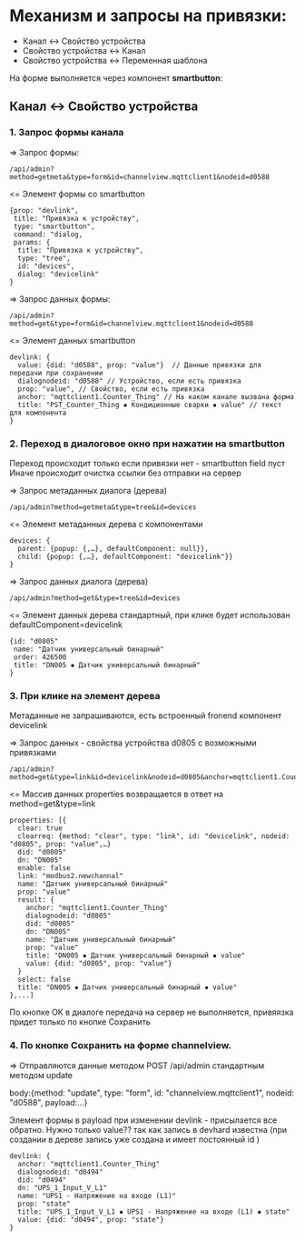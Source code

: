
# Механизм и запросы на привязки:

 - Канал <-> Свойство устройства
 - Свойство устройства <-> Канал
 - Свойство устройства <-> Переменная шаблона

На форме выполняется через компонент **smartbutton**:

## Канал <-> Свойство устройства

### 1. Запрос формы канала

=> Запрос формы: 
```
/api/admin?method=getmeta&type=form&id=channelview.mqttclient1&nodeid=d0588
```

<=  Элемент формы со smartbutton
```
{prop: "devlink", 
 title: "Привязка к устройcтву",
 type: "smartbutton",
 command: "dialog,
 params: {
  title: "Привязка к устройcтву", 
  type: "tree", 
  id: "devices", 
  dialog: "devicelink"
}
```

=> Запрос данных формы: 
```
/api/admin?method=get&type=form&id=channelview.mqttclient1&nodeid=d0588
```
<=  Элемент данных smartbutton
```
devlink: {
  value: {did: "d0588", prop: "value"}  // Данные привязки для передачи при сохранении 
  dialognodeid: "d0588" // Устройство, если есть привязка
  prop: "value", // Свойство, если есть привязка
  anchor: "mqttclient1.Counter_Thing" // На каком канале вызвана форма
  title: "PST_Counter_Thing ▪︎ Кондиционные сварки ▪︎ value" // текст для компонента
}
```

### 2. Переход в диалоговое окно при нажатии на smartbutton

Переход происходит только если привязки нет - smartbutton field пуст
Иначе происходит очистка ссылки без отправки на сервер

=> Запрос метаданных диалога (дерева)
```
/api/admin?method=getmeta&type=tree&id=devices
```
<=  Элемент метаданных дерева с компонентами
```
devices: {
  parent: {popup: {,…}, defaultComponent: null}},
  child: {popup: {,…}, defaultComponent: "devicelink"}}
}
```

=> Запрос данных диалога (дерева)
```
/api/admin?method=get&type=tree&id=devices
```
<=  Элемент данных дерева стандартный, при клике будет использован defaultComponent=devicelink
```
{id: "d0805"
 name: "Датчик универсальный бинарный"
 order: 426500
 title: "DN005 ▪︎ Датчик универсальный бинарный"
}
```

### 3. При клике на элемент дерева

Метаданные не запрашиваются, есть встроенный fronend компонент  devicelink

=> Запрос данных - свойства устройства d0805 с возможными привязками 
```
/api/admin?method=get&type=link&id=devicelink&nodeid=d0805&anchor=mqttclient1.Counter_Thing
```

<=  Массив данных properties возвращается в ответ на  method=get&type=link
```
properties: [{
  clear: true
  clearreq: {method: "clear", type: "link", id: "devicelink", nodeid: "d0805", prop: "value",…}
  did: "d0805"
  dn: "DN005"
  enable: false
  link: "modbus2.newchannal"
  name: "Датчик универсальный бинарный"
  prop: "value"
  result: {
    anchor: "mqttclient1.Counter_Thing"
    dialognodeid: "d0805"
    did: "d0805"
    dn: "DN005"
    name: "Датчик универсальный бинарный"
    prop: "value"
    title: "DN005 ▪︎ Датчик универсальный бинарный ▪︎ value"
    value: {did: "d0805", prop: "value"}
  }
  select: false
  title: "DN005 ▪︎ Датчик универсальный бинарный ▪︎ value"
},...]
```
По кнопке OK в диалоге передача на сервер не выполняется, привяязка придет только по кнопке Сохранить

### 4. По кнопке Сохранить на форме channelview.<mqttclient1>

=> Отправляются данные методом POST /api/admin стандартным методом update

  body:{method: "update", type: "form", id: "channelview.mqttclient1", nodeid: "d0588", payload:...}

Элемент формы в payload при изменении devlink - присылается все обратно. 
Нужно только value?? так как запись в devhard  известна (при создании в дереве запись уже создана и имеет постоянный id ) 

```
devlink: {
  anchor: "mqttclient1.Counter_Thing"
  dialognodeid: "d0494"
  did: "d0494"
  dn: "UPS_1_Input_V_L1"
  name: "UPS1 - Напряжение на входе (L1)"
  prop: "state"
  title: "UPS_1_Input_V_L1 ▪︎ UPS1 - Напряжение на входе (L1) ▪︎ state"
  value: {did: "d0494", prop: "state"}
}
```